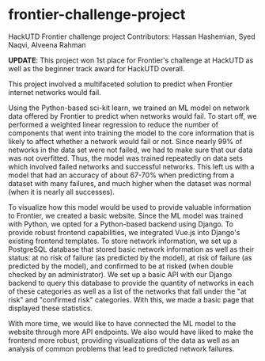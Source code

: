 # frontier-challenge-project
HackUTD Frontier challenge project
Contributors: Hassan Hashemian, Syed Naqvi, Alveena Rahman

**UPDATE**: This project won 1st place for Frontier's challenge at HackUTD as well as the beginner track award for HackUTD overall.

This project involved a multifaceted solution to predict when Frontier internet networks would fail.

Using the Python-based sci-kit learn, we trained an ML model on network data offered by Frontier to predict when networks would fail.
To start off, we performed a weighted linear regression to reduce the number of components that went into training the model to the
core information that is likely  to affect whether a network would fail or not. Since nearly 99% of networks in the data set were not
failed, we had to make sure that our data was not overfitted. Thus, the model was trained repeatedly on data sets which involved failed
networks and successful networks. This left us with a model that had an accuracy of about 67-70% when predicting from a dataset with
many failures, and much higher when the dataset was normal (when it is nearly all successes).

To visualize how this model would be used to provide valuable information to Frontier, we created a basic website. Since the ML model
was trained with Python, we opted for a Python-based backend using Django. To provide robust frontend capabilities, we integrated
Vue.js into Django's existing frontend templates. To store network information, we set up a PostgreSQL database that stored basic
network information as well as their status: at no risk of failure (as predicted by the model), at risk of failure (as predicted by
the model), and confirmed to be at risked (when double checked by an administrator). We set up a basic API with our Django backend to
query this database to provide the quantity of networks in each of these categories as well as a list of the networks that fall under
the "at risk" and "confirmed risk" categories. With this, we made a basic page that displayed these statistics.

With more time, we would like to have connected the ML model to the website through more API endpoints. We also would have liked to 
make the frontend more robust, providing visualizations of the data as well as an analysis of common problems that lead to predicted
network failures.
